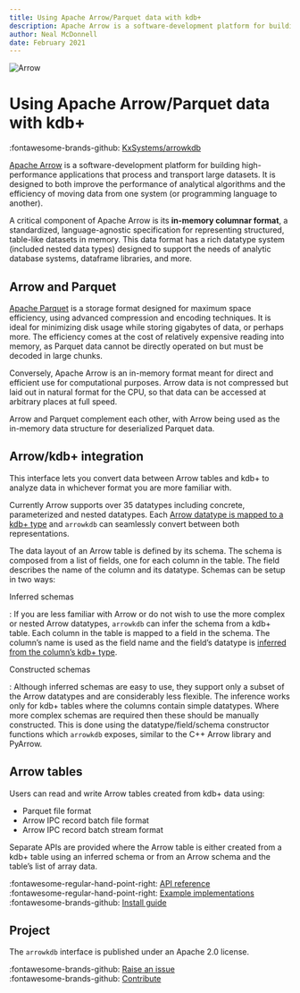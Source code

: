 ```yaml
---
title: Using Apache Arrow/Parquet data with kdb+
description: Apache Arrow is a software-development platform for building high-performance applications that process and transport large datasets
author: Neal McDonnell
date: February 2021
---
```

![Arrow](../img/apache_arrow.png)
# Using Apache Arrow/Parquet data with kdb+

:fontawesome-brands-github:
[KxSystems/arrowkdb](https://github.com/KxSystems/arrowkdb)



[Apache Arrow](https://arrow.apache.org/) is a software-development platform for building high-performance applications that process and transport large datasets. It is designed to both improve the performance of analytical algorithms and the efficiency of moving data from one system (or programming language to another).

A critical component of Apache Arrow is its **in-memory columnar format**, a standardized, language-agnostic specification for representing structured, table-like datasets in memory. This data format has a rich datatype system (included nested data types) designed to support the needs of analytic database systems, dataframe libraries, and more.



## Arrow and Parquet

[Apache Parquet](https://parquet.apache.org/) is a storage format designed for maximum space efficiency, using advanced compression and encoding techniques. It is ideal for minimizing disk usage while storing gigabytes of data, or perhaps more. The efficiency comes at the cost of relatively expensive reading into memory, as Parquet data cannot be directly operated on but must be  decoded in large chunks.

Conversely, Apache Arrow is an in-memory format meant for direct and efficient use for computational purposes. Arrow data is not compressed but laid out in  natural format for the CPU, so that data can be accessed at arbitrary places at full speed. 

Arrow and Parquet complement each other, with Arrow being used as the in-memory data structure for deserialized Parquet data.



## Arrow/kdb+ integration

This interface lets you convert data between Arrow tables and kdb+
to analyze data in whichever format you are more familiar with.  

Currently Arrow supports over 35 datatypes including concrete, parameterized and nested datatypes.  Each [Arrow datatype is mapped to a kdb+ type](arrow-types.md) and `arrowkdb` can seamlessly convert between both representations.

The data layout of an Arrow table is defined by its schema.  The schema is composed from a list of fields, one for each column in the table.  The field  describes the name of the column and its datatype.  Schemas can be setup in two ways:


Inferred schemas

: If you are less familiar with Arrow or do not wish to use the more complex or nested Arrow datatypes, `arrowkdb` can infer the schema from a kdb+ table.  Each column in the table is mapped to a field in the schema.  The column’s name is used as the field name and the field’s datatype is [inferred from the column’s kdb+ type](arrow-types/#inferred-datatypes).

Constructed schemas

: Although inferred schemas are easy to use, they support only a subset of the Arrow datatypes and are considerably less flexible. The inference works only for kdb+ tables where the columns contain simple datatypes. Where more complex schemas are required then these should be manually constructed. This is done using the datatype/field/schema constructor functions which `arrowkdb` exposes, similar to the C++ Arrow library and PyArrow.


## Arrow tables

Users can read and write Arrow tables created from kdb+ data using:

-   Parquet file format
-   Arrow IPC record batch file format
-   Arrow IPC record batch stream format

Separate APIs are provided where the Arrow table is either created from a kdb+ table using an inferred schema or from an Arrow schema and the table’s list of array data.

:fontawesome-regular-hand-point-right:
[API reference](reference.md)
<br>
:fontawesome-regular-hand-point-right:
[Example implementations](examples.md)
<br>
:fontawesome-brands-github:
[Install guide](https://github.com/KxSystems/arrowkdb#installation)


## Project

The `arrowkdb` interface is published under an Apache 2.0 license.

:fontawesome-brands-github:
[Raise an issue](https://github.com/KxSystems/arrowkdb/issues)
<br>
:fontawesome-brands-github:
[Contribute](https://github.com/KxSystems/arrowkdb/blob/master/CONTRIBUTING.md)
